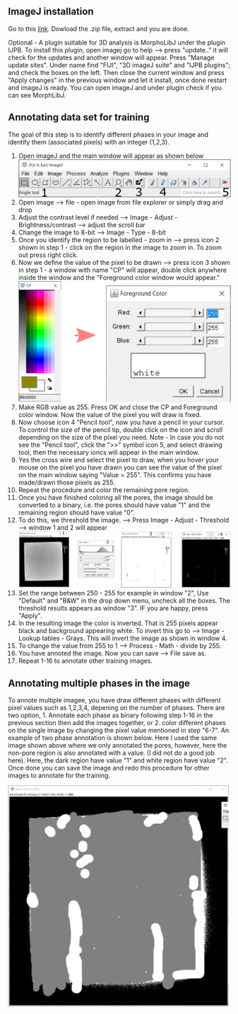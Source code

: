 ## ImageJ installation
Go to this [link](https://imagej.net/software/fiji/). Dowload the .zip file, extract and you are done. 

Optional - A plugin suitable for 3D analysis is MorphoLibJ under the plugin IJPB. To install this plugin, open imagej go to help --> press "update.." it will check for the updates and another window will appear. Press "Manage update sites". Under name find "FIJI", "3D imageJ suite" and "IJPB plugins"; and check the boxes on the left. Then close the current window and press "Apply changes" in the previous window and let it install, once done restart and imageJ is ready. You can open imageJ and under plugin check if you can see MorphLibJ.

## Annotating data set for training

The goal of this step is to identify different phases in your image and identify them (associated pixels) with an integer (1,2,3). 


1. Open imageJ and the main window will appear as shown below
<IMG SRC="ImageJ_main.png" title="ImageJ main window"><br>
2. Open image --> file - open image from file explorer or simply drag and drop
3. Adjust the contrast level if needed --> Image - Adjust - Brightness/contrast --> adjust the scroll bar
4. Change the image to 8-bit --> Image - Type - 8-bit
5. Once you identify the region to be labelled - zoom in --> press icon 2 shown in step 1 - click on the region in the image to zoom in. To zoom out press right click.
6. Now we define the value of the pixel to be drawn --> press icon 3 shown in step 1 - a window with name "CP" will appear, double click anywhere inside the window and the "Foreground color window would appear." <br>
<IMG SRC="CP.png" title="ImageJ CP window"><br>
7. Make RGB value as 255. Press OK and close the CP and Foreground color window. Now the value of the pixel you will draw is fixed.
8. Now choose icon 4 "Pencil tool", now you have a pencil in your cursor. To control the size of the pencil tip, double click on the icon and scroll depending on the size of the pixel you need.
Note - In case you do not see the "Pencil tool", click the ">>" symbol icon 5, and select drawing tool, then the necessary ioncs will appear in the main window.
9. Yes the cross wire and select the pixel to draw, when you hover your mouse on the pixel you have drawn you can see the value of the pixel on the main window saying "Value = 255". This confirms you have made/drawn those pixels as 255.
10. Repeat the procedure and color the remaining pore region.
11. Once you have finished coloring all the pores, the image should be converted to a binary, i.e. the pores should have value "1" and the remaining region should have value "0".
12. To do this, we threshold the image. --> Press Image - Adjust - Threshold --> window 1 and 2 will appear
 <IMG SRC="Threshold.png" title="Threshold window"><br>
13. Set the range between 250 - 255 for example in window "2", Use "Default" and "B&W" in the drop down menu, uncheck all the boxes. The threshold results appears as window "3". IF you are happy, press "Apply".
14. In the resulting image the color is inverted. That is 255 pixels appear black and background appearing white. To invert this go to --> Image - Lookup tables - Grays. This will invert the image as shown in window 4.
15. To change the value from 255 to 1 --> Process - Math - divide by 255. 
16. You have annoted the image. Now you can save --> File save as.
17. Repeat 1-16 to annotate other training images.

## Annotating multiple phases in the image
 To annote multiple imagee, you have draw different phases with different pixel values such as 1,2,3,4, depening on the number of phases. There are two option, 1. Annotate each phase as binary following step 1-16 in the previous section then add the images together, or 2. color different phases on the single image by changing the pixel value mentioned in step "6-7". An example of two phase annotation is shown below. Here I used the same image shown above where we only annotated the pores, however, here the non-pore region is also annotated with a value. (I did not do a good job here). Here, the dark region have value "1" and white region have value "2". Once done you can save the image and redo this procedure for other images to annotate for the training.
  
 <IMG SRC="Two_phase.png" title="Threshold window" height="500" width="500"><br>
  
